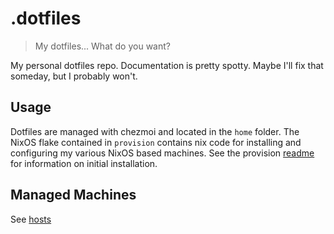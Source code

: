 # .dotfiles
> My dotfiles... What do you want? 

My personal dotfiles repo. Documentation is pretty spotty. Maybe I'll fix that 
someday, but I probably won't. 

## Usage

Dotfiles are managed with chezmoi and located in the `home` folder. The NixOS 
flake contained in `provision` contains nix code for installing and configuring 
my various NixOS based machines. See the provision [readme](./provision/readme.md)
for information on initial installation.

## Managed Machines

See [hosts](./provision/hosts)

